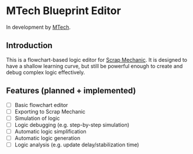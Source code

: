 # MTech Blueprint Editor

In development by [MTech](https://discord.gg/6axwPFyPbp).

## Introduction

This is a flowchart-based logic editor for [Scrap Mechanic](https://store.steampowered.com/app/387990/Scrap_Mechanic).
It is designed to have a shallow learning curve, but still be powerful enough to create and debug complex logic effectively.

## Features (planned + implemented)

- [ ] Basic flowchart editor
- [ ] Exporting to Scrap Mechanic
- [ ] Simulation of logic
- [ ] Logic debugging (e.g. step-by-step simulation)
- [ ] Automatic logic simplification
- [ ] Automatic logic generation
- [ ] Logic analysis (e.g. update delay/stabilization time)
